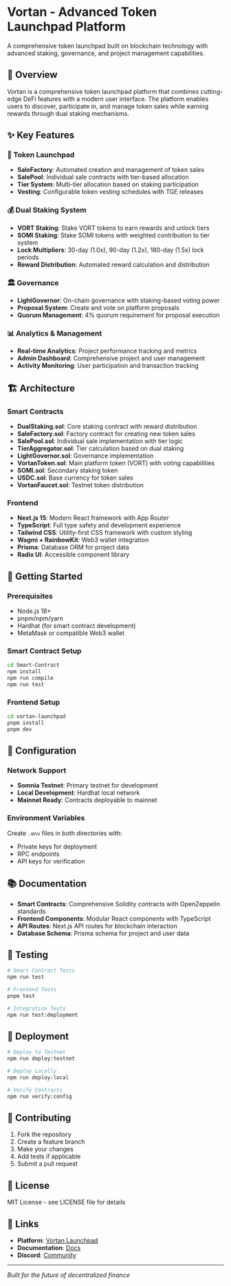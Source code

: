 # Vortan - Advanced Token Launchpad Platform

A comprehensive token launchpad built on blockchain technology with advanced staking, governance, and project management capabilities.

## 🚀 Overview

Vortan is a comprehensive token launchpad platform that combines cutting-edge DeFi features with a modern user interface. The platform enables users to discover, participate in, and manage token sales while earning rewards through dual staking mechanisms.

## ✨ Key Features

### 🎯 Token Launchpad

- **SaleFactory**: Automated creation and management of token sales
- **SalePool**: Individual sale contracts with tier-based allocation
- **Tier System**: Multi-tier allocation based on staking participation
- **Vesting**: Configurable token vesting schedules with TGE releases

### 💰 Dual Staking System

- **VORT Staking**: Stake VORT tokens to earn rewards and unlock tiers
- **SOMI Staking**: Stake SOMI tokens with weighted contribution to tier system
- **Lock Multipliers**: 30-day (1.0x), 90-day (1.2x), 180-day (1.5x) lock periods
- **Reward Distribution**: Automated reward calculation and distribution

### 🏛️ Governance

- **LightGovernor**: On-chain governance with staking-based voting power
- **Proposal System**: Create and vote on platform proposals
- **Quorum Management**: 4% quorum requirement for proposal execution

### 📊 Analytics & Management

- **Real-time Analytics**: Project performance tracking and metrics
- **Admin Dashboard**: Comprehensive project and user management
- **Activity Monitoring**: User participation and transaction tracking

## 🏗️ Architecture

### Smart Contracts

- **DualStaking.sol**: Core staking contract with reward distribution
- **SaleFactory.sol**: Factory contract for creating new token sales
- **SalePool.sol**: Individual sale implementation with tier logic
- **TierAggregator.sol**: Tier calculation based on dual staking
- **LightGovernor.sol**: Governance implementation
- **VortanToken.sol**: Main platform token (VORT) with voting capabilities
- **SOMI.sol**: Secondary staking token
- **USDC.sol**: Base currency for token sales
- **VortanFaucet.sol**: Testnet token distribution

### Frontend

- **Next.js 15**: Modern React framework with App Router
- **TypeScript**: Full type safety and development experience
- **Tailwind CSS**: Utility-first CSS framework with custom styling
- **Wagmi + RainbowKit**: Web3 wallet integration
- **Prisma**: Database ORM for project data
- **Radix UI**: Accessible component library

## 🚀 Getting Started

### Prerequisites

- Node.js 18+
- pnpm/npm/yarn
- Hardhat (for smart contract development)
- MetaMask or compatible Web3 wallet

### Smart Contract Setup

```bash
cd Smart-Contract
npm install
npm run compile
npm run test
```

### Frontend Setup

```bash
cd vortan-launchpad
pnpm install
pnpm dev
```

## 🔧 Configuration

### Network Support

- **Somnia Testnet**: Primary testnet for development
- **Local Development**: Hardhat local network
- **Mainnet Ready**: Contracts deployable to mainnet

### Environment Variables

Create `.env` files in both directories with:

- Private keys for deployment
- RPC endpoints
- API keys for verification

## 📚 Documentation

- **Smart Contracts**: Comprehensive Solidity contracts with OpenZeppelin standards
- **Frontend Components**: Modular React components with TypeScript
- **API Routes**: Next.js API routes for blockchain interaction
- **Database Schema**: Prisma schema for project and user data

## 🧪 Testing

```bash
# Smart Contract Tests
npm run test

# Frontend Tests
pnpm test

# Integration Tests
npm run test:deployment
```

## 🚀 Deployment

```bash
# Deploy to Testnet
npm run deploy:testnet

# Deploy Locally
npm run deploy:local

# Verify Contracts
npm run verify:config
```

## 🌟 Contributing

1. Fork the repository
2. Create a feature branch
3. Make your changes
4. Add tests if applicable
5. Submit a pull request

## 📄 License

MIT License - see LICENSE file for details

## 🔗 Links

- **Platform**: [Vortan Launchpad](https://vortan.xyz)
- **Documentation**: [Docs](https://docs.vortan.xyz)
- **Discord**: [Community](https://discord.gg/vortan)

---

_Built for the future of decentralized finance_
